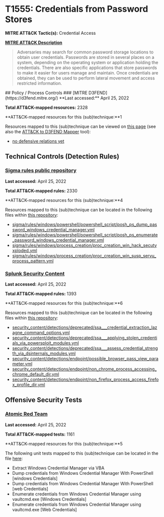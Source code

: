 # T1555: Credentials from Password Stores
**MITRE ATT&CK Tactic(s):** Credential Access

**[MITRE ATT&CK Description](https://attack.mitre.org/techniques/T1555)**
<blockquote>Adversaries may search for common password storage locations to obtain user credentials. Passwords are stored in several places on a system, depending on the operating system or application holding the credentials. There are also specific applications that store passwords to make it easier for users manage and maintain. Once credentials are obtained, they can be used to perform lateral movement and access restricted information.</blockquote>
## Policy / Process Controls
### [MITRE D3FEND](https://d3fend.mitre.org/)
**Last accessed:** April 25, 2022

**Total ATT&CK-mapped resources:** 2328

**ATT&CK-mapped resources for this (sub)technique:**1

Resources mapped to this (sub)technique can be viewed on [this page](https://d3fend.mitre.org/) (see also the [ATT&CK to D3FEND Mapper](https://d3fend.mitre.org/tools/attack-mapper) tool):

* [no defensive relations yet](https://d3fend.mitre.org/techniques/d3f:nodefensiverelationsyet)

## Technical Controls (Detection Rules)
### [Sigma rules public repository](https://github.com/SigmaHQ/sigma)
**Last accessed:** April 25, 2022

**Total ATT&CK-mapped rules:** 2330

**ATT&CK-mapped resources for this (sub)technique:**4

Resources mapped to this (sub)technique can be located in the following files within [this repository](https://github.com/SigmaHQ/sigma/tree/master/rules):

* [sigma/rules/windows/powershell/powershell_script/posh_ps_dump_password_windows_credential_manager.yml](https://github.com/SigmaHQ/sigma/blob/master/rules/windows/powershell/powershell_script/posh_ps_dump_password_windows_credential_manager.yml)
* [sigma/rules/windows/powershell/powershell_script/posh_ps_enumerate_password_windows_credential_manager.yml](https://github.com/SigmaHQ/sigma/blob/master/rules/windows/powershell/powershell_script/posh_ps_enumerate_password_windows_credential_manager.yml)
* [sigma/rules/windows/process_creation/proc_creation_win_hack_secutyxploded.yml](https://github.com/SigmaHQ/sigma/blob/master/rules/windows/process_creation/proc_creation_win_hack_secutyxploded.yml)
* [sigma/rules/windows/process_creation/proc_creation_win_susp_servu_process_pattern.yml](https://github.com/SigmaHQ/sigma/blob/master/rules/windows/process_creation/proc_creation_win_susp_servu_process_pattern.yml)

### [Splunk Security Content](https://github.com/splunk/security_content)
**Last accessed:** April 25, 2022

**Total ATT&CK-mapped rules:** 1393

**ATT&CK-mapped resources for this (sub)technique:**6

Resources mapped to this (sub)technique can be located in the following files within [this repository](https://github.com/splunk/security_content/tree/develop/detections):

* [security_content/detections/deprecated/ssa___credential_extraction_lazagne_command_options.yml](https://github.com/splunk/security_content/blob/develop/detections/deprecated/ssa___credential_extraction_lazagne_command_options.yml)
* [security_content/detections/deprecated/ssa___applying_stolen_credentials_via_powersploit_modules.yml](https://github.com/splunk/security_content/blob/develop/detections/deprecated/ssa___applying_stolen_credentials_via_powersploit_modules.yml)
* [security_content/detections/deprecated/ssa___assess_credential_strength_via_dsinternals_modules.yml](https://github.com/splunk/security_content/blob/develop/detections/deprecated/ssa___assess_credential_strength_via_dsinternals_modules.yml)
* [security_content/detections/endpoint/possible_browser_pass_view_parameter.yml](https://github.com/splunk/security_content/blob/develop/detections/endpoint/possible_browser_pass_view_parameter.yml)
* [security_content/detections/endpoint/non_chrome_process_accessing_chrome_default_dir.yml](https://github.com/splunk/security_content/blob/develop/detections/endpoint/non_chrome_process_accessing_chrome_default_dir.yml)
* [security_content/detections/endpoint/non_firefox_process_access_firefox_profile_dir.yml](https://github.com/splunk/security_content/blob/develop/detections/endpoint/non_firefox_process_access_firefox_profile_dir.yml)


## Offensive Security Tests
### [Atomic Red Team](https://github.com/redcanaryco/atomic-red-team)
**Last accessed:** April 25, 2022

**Total ATT&CK-mapped tests:** 1161

**ATT&CK-mapped resources for this (sub)technique:**5

The following unit tests mapped to this (sub)technique can be located in the file [here](https://github.com/redcanaryco/atomic-red-team/tree/master/atomics/T1555/T1555.yaml):

* Extract Windows Credential Manager via VBA
* Dump credentials from Windows Credential Manager With PowerShell [windows Credentials]
* Dump credentials from Windows Credential Manager With PowerShell [web Credentials]
* Enumerate credentials from Windows Credential Manager using vaultcmd.exe [Windows Credentials]
* Enumerate credentials from Windows Credential Manager using vaultcmd.exe [Web Credentials]

